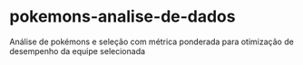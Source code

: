 # pokemons-analise-de-dados
Análise de pokémons e seleção com métrica ponderada para otimização de desempenho da equipe selecionada
